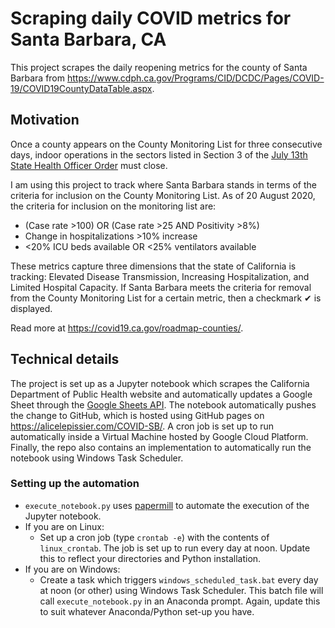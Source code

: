 # Scraping daily COVID metrics for Santa Barbara, CA

This project scrapes the daily reopening metrics for the county of Santa Barbara from <https://www.cdph.ca.gov/Programs/CID/DCDC/Pages/COVID-19/COVID19CountyDataTable.aspx>.

## Motivation

Once a county appears on the County Monitoring List for three consecutive days, indoor operations in the sectors listed in Section 3 of the [July 13th State Health Officer Order](https://www.cdph.ca.gov/Programs/CID/DCDC/CDPH%20Document%20Library/COVID-19/SHO%20Order%20Dimming%20Entire%20State%207-13-2020.pdf) must close.

I am using this project to track where Santa Barbara stands in terms of the criteria for inclusion on the County Monitoring List. As of 20 August 2020, the criteria for inclusion on the monitoring list are:

* (Case rate >100) OR (Case rate >25 AND Positivity >8%)
* Change in hospitalizations >10% increase
* <20% ICU beds available OR <25% ventilators available

These metrics capture three dimensions that the state of California is tracking: Elevated Disease Transmission, Increasing Hospitalization, and Limited Hospital Capacity. If Santa Barbara meets the criteria for removal from the County Monitoring List for a certain metric, then a checkmark ✔ is displayed.

Read more at <https://covid19.ca.gov/roadmap-counties/>.

## Technical details

The project is set up as a Jupyter notebook which scrapes the California Department of Public Health website and automatically updates a Google Sheet through the [Google Sheets API](https://developers.google.com/sheets/api/quickstart/python). The notebook automatically pushes the change to GitHub, which is hosted using GitHub pages on <https://alicelepissier.com/COVID-SB/>. A cron job is set up to run automatically inside a Virtual Machine hosted by Google Cloud Platform. Finally, the repo also contains an implementation to automatically run the notebook using Windows Task Scheduler.

### Setting up the automation

* `execute_notebook.py` uses [papermill](https://github.com/nteract/papermill) to automate the execution of the Jupyter notebook.
* If you are on Linux:
  * Set up a cron job (type `crontab -e`) with the contents of `linux_crontab`. The job is set up to run every day at noon. Update this to reflect your directories and Python installation.
* If you are on Windows:
  * Create a task which triggers `windows_scheduled_task.bat` every day at noon (or other) using Windows Task Scheduler. This batch file will call `execute_notebook.py` in an Anaconda prompt. Again, update this to suit whatever Anaconda/Python set-up you have.
